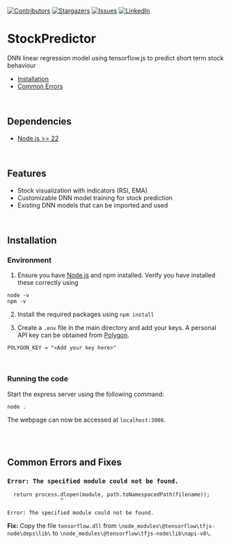 [![Contributors][contributors-shield]][contributors-url]
[![Stargazers][stars-shield]][stars-url]
[![Issues][issues-shield]][issues-url]
[![LinkedIn][linkedin-shield]][linkedin-url]

# StockPredictor

DNN linear regression model using tensorflow.js to predict short term stock behaviour

- [Installation](#installation)
- [Common Errors](#common-errors-and-fixes)

<br>

## Dependencies
- [Node.js >= 22](https://nodejs.org/en/download)
<br>

## Features
- Stock visualization with indicators (RSI, EMA)
- Customizable DNN model training for stock prediction
- Existing DNN models that can be imported and used
<br>

## Installation

### Environment
1. Ensure you have [Node.js](https://nodejs.org/en/download) and npm installed. Verify you have installed these correctly using 
```
node -v
npm -v
```

2. Install the required packages using
```npm install```

3. Create a `.env` file in the main directory and add your keys. A personal API key can be obtained from [Polygon](https://polygon.io/).

```
POLYGON_KEY = "<Add your key here>"
```
<br>


### Running the code
Start the express server using the following command:
```
node .
```
The webpage can now be accessed at `localhost:3000`.
<br><br>

<br>

## Common Errors and Fixes

### `Error: The specified module could not be found.`

```
  return process.dlopen(module, path.toNamespacedPath(filename));
                 ^

Error: The specified module could not be found.
```
**Fix:**
Copy the file `tensorflow.dll` from `\node_modules\@tensorflow\tfjs-node\deps\lib\` to `\node_modules\@tensorflow\tfjs-node\lib\napi-v8\`.


<br><br>



[contributors-shield]: https://img.shields.io/github/contributors/jasonkwok475/StockPredictor.svg?style=for-the-badge
[contributors-url]: https://github.com/jasonkwok475/StockPredictor/graphs/contributors
[stars-shield]: https://img.shields.io/github/stars/jasonkwok475/StockPredictor.svg?style=for-the-badge
[stars-url]: https://github.com/jasonkwok475/StockPredictor/stargazers
[issues-shield]: https://img.shields.io/github/issues/jasonkwok475/StockPredictor.svg?style=for-the-badge
[issues-url]: https://github.com/jasonkwok475/StockPredictor/issues
[linkedin-shield]: https://img.shields.io/badge/-LinkedIn-black.svg?style=for-the-badge&logo=linkedin&colorB=555
[linkedin-url]: https://linkedin.com/in/jasonkwok475
